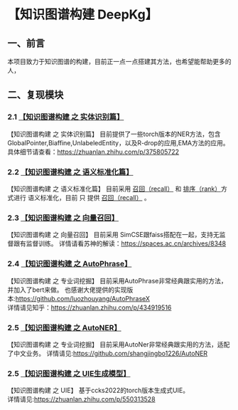 # 【知识图谱构建 DeepKg】 

## 一、前言

本项目致力于知识图谱的构建，目前正一点一点搭建其方法，也希望能帮助更多的人，<br>



## 二、复现模块

### 2.1 [【知识图谱构建 之 实体识别篇】](ExtractionEntities/)

【知识图谱构建 之 实体识别篇】 目前提供了一些torch版本的NER方法，包含GlobalPointer,Biaffine,UnlabeledEntity，以及R-drop的应用,EMA方法的应用。
具体细节请查看：https://zhuanlan.zhihu.com/p/375805722

### 2.2 [【知识图谱构建 之 语义标准化篇】](Normalization/)

【知识图谱构建 之 语义标准化篇】 目前采用 [召回（recall）](Normalization/recall/) 和 [排序（rank）](Normalization/rank/)方式进行 语义标准化，目前 只 提供  [召回（recall）](Normalization/recall/) 。
### 2.3 [【知识图谱构建 之 向量召回】](SimCSE-Chinese-Pytorch/)

【知识图谱构建 之 向量召回】 目前采用 SimCSE跟faiss搭配在一起，支持无监督跟有监督训练。
 详情请看苏神的解读：https://spaces.ac.cn/archives/8348
### 2.4 [【知识图谱构建 之 AutoPhrase】](AutoPhraseX-main/)

【知识图谱构建 之 专业词挖掘】 目前采用AutoPhrase非常经典跟实用的方法，并加入了bert来做。
 也感谢大佬提供的实现版本:https://github.com/luozhouyang/AutoPhraseX<br>
 详情请见知乎：https://zhuanlan.zhihu.com/p/434919516
### 2.5 [【知识图谱构建 之 AutoNER】](AutoNER/)
【知识图谱构建 之 专业词挖掘】 目前采用AutoNer非常经典跟实用的方法，适配了中文业务。
 详情请见:https://github.com/shangjingbo1226/AutoNER

### 2.5 [【知识图谱构建 之 UIE生成模型】](UIE_torch/)
【知识图谱构建 之 UIE】 基于ccks2022的torch版本生成式UIE。<br>
 详情请见:https://zhuanlan.zhihu.com/p/550313528
